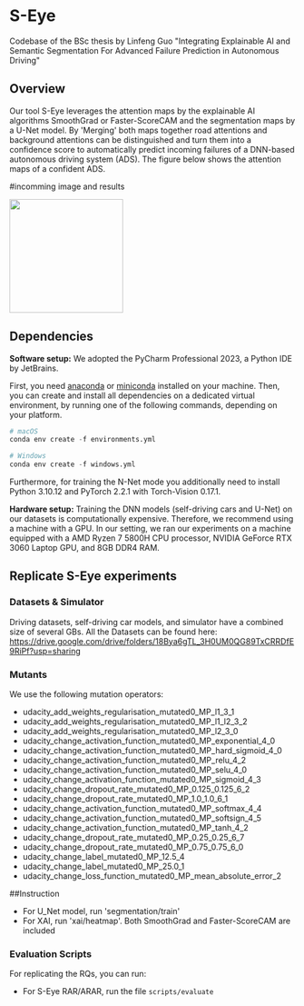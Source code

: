 # S-Eye
Codebase of the BSc thesis by Linfeng Guo "Integrating Explainable AI and Semantic Segmentation For Advanced Failure Prediction in Autonomous Driving"



## Overview

Our tool S-Eye leverages the attention maps by the explainable AI algorithms SmoothGrad or Faster-ScoreCAM and the segmentation maps by a U-Net model. By 'Merging' both maps together road attentions and background attentions can be distinguished and turn them into a confidence score to automatically predict incoming failures of a DNN-based autonomous driving system (ADS). The figure below shows the attention maps of a confident ADS.


#incomming image and results 

<img src="images/nominal.gif" height="200" />


## Dependencies

**Software setup:** We adopted the PyCharm Professional 2023, a Python IDE by JetBrains.

First, you need [anaconda](https://www.continuum.io/downloads) or [miniconda](https://conda.io/miniconda.html) installed on your machine. Then, you can create and install all dependencies on a dedicated virtual environment, by running one of the following commands, depending on your platform.

```python
# macOS
conda env create -f environments.yml 

# Windows
conda env create -f windows.yml
```

Furthermore, for training the N-Net mode you additionally need to install Python 3.10.12 and PyTorch 2.2.1 with Torch-Vision 0.17.1. 


**Hardware setup:** Training the DNN models (self-driving cars and U-Net) on our datasets is computationally expensive. Therefore, we recommend using a machine with a GPU. In our setting, we ran our experiments on a machine equipped with a AMD Ryzen 7 5800H CPU processor, NVIDIA GeForce RTX 3060 Laptop GPU, and 8GB DDR4 RAM. 

 




## Replicate S-Eye experiments

### Datasets & Simulator

Driving datasets, self-driving car models, and simulator have a combined size of several GBs. All the Datasets can be found here: https://drive.google.com/drive/folders/18Bya6gTL_3H0UM0QG89TxCRRDfE9RiPf?usp=sharing

### Mutants

We use the following mutation operators:

* udacity_add_weights_regularisation_mutated0_MP_l1_3_1
* udacity_add_weights_regularisation_mutated0_MP_l1_l2_3_2
* udacity_add_weights_regularisation_mutated0_MP_l2_3_0
* udacity_change_activation_function_mutated0_MP_exponential_4_0
* udacity_change_activation_function_mutated0_MP_hard_sigmoid_4_0
* udacity_change_activation_function_mutated0_MP_relu_4_2
* udacity_change_activation_function_mutated0_MP_selu_4_0
* udacity_change_activation_function_mutated0_MP_sigmoid_4_3
* udacity_change_dropout_rate_mutated0_MP_0.125_0.125_6_2
* udacity_change_dropout_rate_mutated0_MP_1.0_1.0_6_1
* udacity_change_activation_function_mutated0_MP_softmax_4_4
* udacity_change_activation_function_mutated0_MP_softsign_4_5
* udacity_change_activation_function_mutated0_MP_tanh_4_2
* udacity_change_dropout_rate_mutated0_MP_0.25_0.25_6_7
* udacity_change_dropout_rate_mutated0_MP_0.75_0.75_6_0
* udacity_change_label_mutated0_MP_12.5_4
* udacity_change_label_mutated0_MP_25.0_1
* udacity_change_loss_function_mutated0_MP_mean_absolute_error_2

##Instruction
* For U_Net model, run 'segmentation/train'
* For XAI, run 'xai/heatmap'. Both SmoothGrad and Faster-ScoreCAM are included 
 
### Evaluation Scripts

For replicating the RQs, you can run:

* For S-Eye RAR/ARAR, run the file `scripts/evaluate`


```
